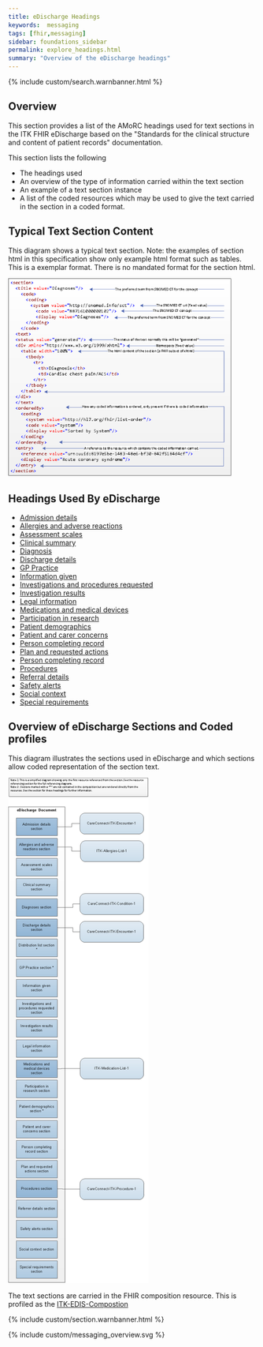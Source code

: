 ```yaml
---
title: eDischarge Headings
keywords:  messaging
tags: [fhir,messaging]
sidebar: foundations_sidebar
permalink: explore_headings.html
summary: "Overview of the eDischarge headings"
---
```


{% include custom/search.warnbanner.html %}

## Overview ##

This section provides a list of the AMoRC headings used for text sections in the ITK FHIR eDischarge based on the "Standards for the clinical structure and content of patient records" documentation. 

This section lists the following

- The headings used
- An overview of the type of information carried within the text section
- An example of a text section instance
- A list of the coded resources which may be used to give the text carried in the section in a coded format. 
 
## Typical Text Section Content ##
This diagram shows a typical text section.
Note: the examples of section html in this specification show only example html format such as tables. This is a exemplar format. There is no mandated format for the section html. 

<img src="images/explore/section_description.png" style="width:90%;max-width: 90%;"/>
 
## Headings Used By eDischarge ##

- [Admission details](explore_admission_details.html)
- [Allergies and adverse reactions](explore_allergies_and_adverse_reactions.html)
- [Assessment scales](explore_assessment_scales.html)
- [Clinical summary](explore_clinical_summary.html)
- [Diagnosis](explore_diagnosis.html)
- [Discharge details](explore_discharge_details.html)
- [GP Practice](explore_gp_practice.html)
- [Information given](explore_information_given.html)
- [Investigations and procedures requested](explore_invest_and_proc_req.html)
- [Investigation results](explore_invest_results.html)
- [Legal information](explore_legal_info.html)
- [Medications and medical devices](explore_medication.html)
- [Participation in research](explore_part_research.html)
- [Patient demographics](explore_patient_demographics.html)
- [Patient and carer concerns](explore_pat_care_concerns.html)
- [Person completing record](explore_per_com_record.html)
- [Plan and requested actions](explore_plan_req_actions.html)
- [Person completing record](explore_per_com_record.html)
- [Procedures](explore_procedures.html)
- [Referral details](explore_referral.html)
- [Safety alerts](explore_safety_alerts.html)
- [Social context](explore_social_context.html)
- [Special requirements](explore_special_req.html)

## Overview of eDischarge Sections and Coded profiles ##
This diagram illustrates the sections used in eDischarge and which sections allow coded representation of the section text. 


<img src="images/explore/eDIS_composition_overview.png" style="height:90%;max-height: 90%;"/>



The text sections are carried in the FHIR composition resource. 
This is profiled as the [ITK-EDIS-Compostion](https://fhir.nhs.uk/STU3/StructureDefinition/ITK-EDIS-Composition-1)


{% include custom/section.warnbanner.html %}


{% include custom/messaging_overview.svg %}